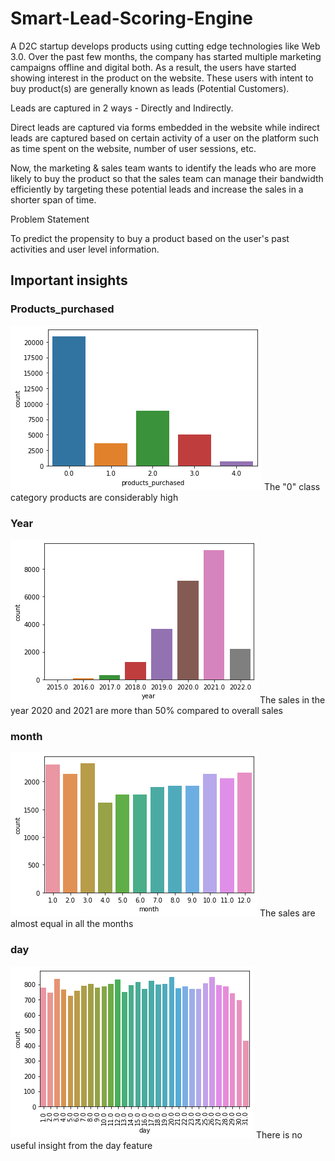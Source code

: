 # Smart-Lead-Scoring-Engine


A D2C startup develops products using cutting edge technologies like Web 3.0. Over the past few months, the company has started multiple marketing campaigns offline and digital both. As a result, the users have started showing interest in the product on the website. These users with intent to buy product(s) are generally known as leads (Potential Customers). 

Leads are captured in 2 ways - Directly and Indirectly. 

Direct leads are captured via forms embedded in the website while indirect leads are captured based on certain activity of a user on the platform such as time spent on the website, number of user sessions, etc.

Now, the marketing & sales team wants to identify the leads who are more likely to buy the product so that the sales team can manage their bandwidth efficiently by targeting these potential leads and increase the sales in a shorter span of time.

Problem Statement

To predict the propensity to buy a product based on the user's past activities and user level information.

## Important insights
### Products_purchased

<img src="https://github.com/sasikirankaye/Smart-Lead-Scoring-Engine/blob/main/Images/Products_purchased.png">
The "0" class category products are considerably high

### Year

<img src="https://github.com/sasikirankaye/Smart-Lead-Scoring-Engine/blob/main/Images/Year.png">
The sales in the year 2020 and 2021 are more than 50% compared to overall sales

### month

<img src="https://github.com/sasikirankaye/Smart-Lead-Scoring-Engine/blob/main/Images/month.png">
The sales are almost equal in all the months

### day

<img src="https://github.com/sasikirankaye/Smart-Lead-Scoring-Engine/blob/main/Images/day.png">
There is no useful insight from the day feature
